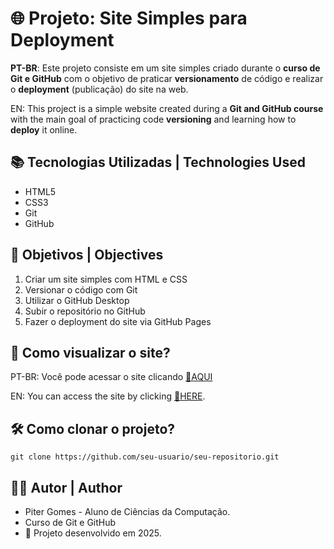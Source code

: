 # 🌐 Projeto: Site Simples para Deployment

**PT-BR**:
Este projeto consiste em um site simples criado durante o **curso de Git e GitHub** com o objetivo de praticar **versionamento** de código e realizar o **deployment** (publicação) do site na web.

EN:
This project is a simple website created during a **Git and GitHub course** with the main goal of practicing code **versioning** and learning how to **deploy** it online.

## 📚 Tecnologias Utilizadas | Technologies Used
* HTML5
* CSS3
* Git
* GitHub

## 🎯 Objetivos | Objectives
 1. Criar um site simples com HTML e CSS
 2. Versionar o código com Git
 3. Utilizar o GitHub Desktop
 4. Subir o repositório no GitHub
 5. Fazer o deployment do site via GitHub Pages

## 🚀 Como visualizar o site?
PT-BR:
Você pode acessar o site clicando [🔗AQUI](https://pitercoding.github.io/projeto-site/index.html)

EN:
You can access the site by clicking [🔗HERE](https://pitercoding.github.io/projeto-site/index.html).

## 🛠️ Como clonar o projeto?
```
git clone https://github.com/seu-usuario/seu-repositorio.git
```

## 👨‍💻 Autor | Author
* Piter Gomes - Aluno de Ciências da Computação.
* Curso de Git e GitHub
* 📅 Projeto desenvolvido em 2025.
